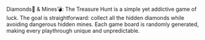 Diamonds💎 & Mines💣: The Treasure Hunt is a simple yet addictive game of luck. The goal is straightforward: collect all the hidden diamonds while avoiding dangerous hidden mines. Each game board is randomly generated, making every playthrough unique and unpredictable.
